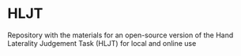 # HLJT
Repository with the materials for an open-source version of the Hand Laterality Judgement Task (HLJT) for local and online use
